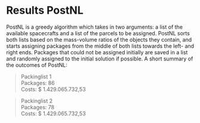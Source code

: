 # Results PostNL

PostNL is a greedy algorithm which takes in two arguments: a list of the available spacecrafts and a list of the parcels to be assigned. PostNL sorts both lists based on the mass-volume ratios of the objects they contain, and starts assigning packages from the middle of both lists towards the left- and right ends. Packages that could not be assigned initially are saved in a list and randomly assigned to the initial solution if possible. A short summary of the outcomes of PostNL:

> Packinglist 1\
> Packages: 86\
> Costs: $ 1.429.065.732,53

> Packinglist 2\
> Packages: 78\
> Costs: $ 1.429.065.732,53
